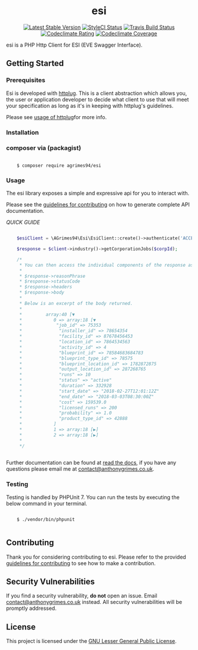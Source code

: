 <h1 align="center">esi</h1>

<p align="center">
<a href="https://packagist.org/packages/aGrimes94/esi"><img src="https://poser.pugx.org/agrimes94/esi/v/stable" alt="Latest Stable Version"></a>
<a href="https://styleci.io/repos/121171717"><img src="https://styleci.io/repos/121171717/shield?branch=master" alt="StyleCI Status"></a>
<a href="https://travis-ci.org/aGrimes94/esi"><img src="https://img.shields.io/travis/aGrimes94/esi.svg" alt="Travis Build Status"></a>
<a href="https://codeclimate.com/github/aGrimes94/esi/maintainability"><img src="https://api.codeclimate.com/v1/badges/b955d3eb7b589cf75597/maintainability" alt="Codeclimate Rating"></a>
<a href="https://codeclimate.com/github/aGrimes94/esi/test_coverage"><img src="https://api.codeclimate.com/v1/badges/b955d3eb7b589cf75597/test_coverage" alt="Codeclimate Coverage"></a>
</p>

esi is a PHP Http Client for ESI (EVE Swagger Interface).

## Getting Started

### Prerequisites

Esi is developed with [httplug](http://httplug.io/). This is a client abstraction which allows you, the user or application
developer to decide what client to use that will meet your specification as long as it's in keeping with httplug's guidelines.

Please see [usage of httplug](http://docs.php-http.org/en/latest/httplug/usage.html)for more info.

### Installation

### composer via (packagist)

``` shell

    $ composer require agrimes94/esi 

```

### Usage

The esi library exposes a simple and expressive api for you to interact with.

Please see the [guidelines for contributing](CONTRIBUTING.md) on how to generate complete API documentation.

*QUICK GUIDE*

``` php

    $esiClient = \AGrimes94\Esi\EsiClient::create()->authenticate('ACCESS_TOKEN');

    $response = $client->industry()->getCorporationJobs($corpId);

    /*
     * You can then access the individual components of the response as an associative array via:
     *
     * $response->reasonPhrase
     * $response->statusCode
     * $response->headers
     * $response->body
     *
     * Below is an excerpt of the body returned.
     *
     *         array:40 [▼
     *            0 => array:18 [▼
     *             "job_id" => 75353
     *              "installer_id" => 78654354
     *              "facility_id" => 87678456453
     *              "location_id" => 7864534563
     *              "activity_id" => 4
     *              "blueprint_id" => 78584683684783
     *              "blueprint_type_id" => 78575
     *              "blueprint_location_id" => 1782872875
     *              "output_location_id" => 287268765
     *              "runs" => 10
     *              "status" => "active"
     *              "duration" => 332928
     *              "start_date" => "2018-02-27T12:01:12Z"
     *              "end_date" => "2018-03-03T08:30:00Z"
     *              "cost" => 159539.0
     *              "licensed_runs" => 200
     *              "probability" => 1.0
     *              "product_type_id" => 42888
     *            ]
     *            1 => array:18 [▶]
     *            2 => array:18 [▶]
     *
     */
     
```

Further documentation can be found at [read the docs](http://esi.rtfd.io/), if you have any questions please email me at [contact@anthonygrimes.co.uk](mailto:contact@anthonygrimes.co.uk).

### Testing

Testing is handled by PHPUnit 7. You can run the tests by executing the below command in your terminal.

``` shell

    $ ./vendor/bin/phpunit
    
```

## Contributing

Thank you for considering contributing to esi. Please refer to the provided [guidelines for contributing](CONTRIBUTING.md) to see how to make a contribution.

## Security Vulnerabilities

If you find a security vulnerability, **do not** open an issue. Email [contact@anthonygrimes.co.uk](mailto:contact@anthonygrimes.co.uk) instead. All security vulnerabilities will be promptly addressed.

## License

This project is licensed under the [GNU Lesser General Public License](https://www.gnu.org/licenses/lgpl-3.0.en.html).
